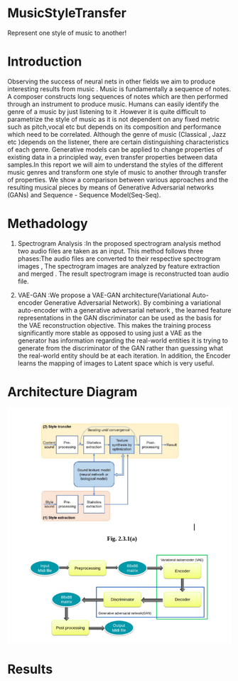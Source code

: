 # MusicStyleTransfer

Represent one style of music to another!

# Introduction

Observing the success of neural nets in other fields we aim to produce interesting results from music . Music is fundamentally a sequence of notes. A composer
constructs long sequences of notes which are then performed through an instrument to produce music. Humans can easily identify the genre of a music by just
listening to it .However it is quite difficult to parametrize the style of music as it is not dependent on any fixed metric such as pitch,vocal etc but depends on its composition and performance which need to be correlated. Although the genre of music (Classical , Jazz etc  )depends on the listener, there are certain distinguishing characteristics of each genre. Generative models can be applied to change properties of existing data in a principled way, even transfer properties between data samples.In this report we will aim to understand the styles of the different music genres and transform one style of music to another through transfer of properties. We show a comparison between various approaches and the resulting musical pieces by means of Generative Adversarial networks (GANs) and Sequence - Sequence Model(Seq-Seq).

# Methadology

1) Spectrogram Analysis :In the proposed spectrogram analysis method two audio files are taken as an input. This method follows three phases:The audio files are converted to their respective spectrogram images , The spectrogram images are analyzed by feature extraction and merged . The result spectrogram image is reconstructed toan audio file.

2) VAE-GAN :We propose a VAE-GAN architecture(Variational Auto-encoder Generative Adversarial Network). By combining a variational auto-encoder with a generative
adversarial network , the learned feature representations in the GAN discriminator can be used as the basis for the VAE reconstruction objective. This makes the training process significantly more stable as opposed to using just a VAE as the generator has information regarding the real-world entities it is trying to generate from the discriminator of the GAN rather than guessing what the real-world entity should be at each iteration. In addition, the Encoder learns the mapping of images to Latent space which is very useful.

# Architecture Diagram
![alt text](./archDiag.png)
# Results

